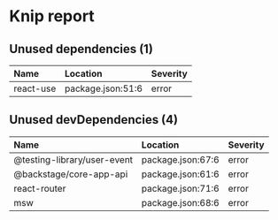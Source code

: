# Knip report

## Unused dependencies (1)

| Name      | Location          | Severity |
| :-------- | :---------------- | :------- |
| react-use | package.json:51:6 | error    |

## Unused devDependencies (4)

| Name                        | Location          | Severity |
| :-------------------------- | :---------------- | :------- |
| @testing-library/user-event | package.json:67:6 | error    |
| @backstage/core-app-api     | package.json:61:6 | error    |
| react-router                | package.json:71:6 | error    |
| msw                         | package.json:68:6 | error    |
